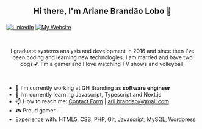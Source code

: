 ## <p align='center'>Hi there, I'm Ariane Brandão Lobo 👋</p>

[![LinkedIn](https://img.shields.io/badge/-LinkedIn-252334?style=for-the-badge&labelColor=DC6668&logo=Linkedin)](https://www.linkedin.com/in/ariane-brandão/)
[![My Website](https://img.shields.io/badge/-Website-252334?style=for-the-badge&labelColor=DC6668&logo=Ghost)](https://arianebrandao.github.io)

<br/>

<p align='center'>I graduate systems analysis and development in 2016 and since then I've been coding and learning new technologies. I am married and have two dogs 💕. I'm a gamer and I love watching TV shows and volleyball.</p>

<br/>

- 🔭 I'm currently working at GH Branding as __software engineer__
- 🌱 I’m currently learning Javascript, Typescript and Next.js
- 📫 How to reach me: [Contact Form](https://arianebrandao.github.io/contact/) | [arii.brandao@gmail.com](mailto:arii.brandao@gmail.com)
- 🎮 Proud gamer
- Experience with: HTML5, CSS, PHP, Git, Javascript, MySQL, Wordpress
